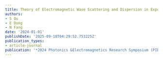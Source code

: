 ```yaml
---
title: Theory of Electromagnetic Wave Scattering and Dispersion in Exponential Materials
authors:
- S Qu
- E Dong
- N Fang
date: '2024-01-01'
publishDate: '2025-09-18T04:29:52.753225Z'
publication_types:
- article-journal
publication: '*2024 Photonics &Electromagnetics Research Symposium (PIERS)*'
---
```

